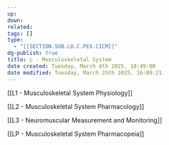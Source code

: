 ```yaml
---
up: 
down: 
related: 
tags: []
type:
  - "[[SECTION.SUB.LO.C.PEX.CICM]]"
dg-publish: true
title: L - Musculoskeletal System
date created: Tuesday, March 4th 2025, 18:49:00
date modified: Tuesday, March 25th 2025, 16:09:21
---
```


[[L1 - Musculoskeletal System Physiology]]

[[L2 - Musculoskeletal System Pharmacology]]

[[L3 - Neuromuscular Measurement and Monitoring]]

[[LP - Musculoskeletal System Pharmacopeia]]
